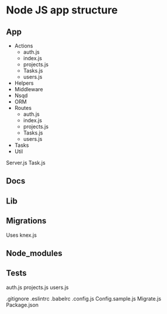# Node JS app structure

## App

- Actions
	- auth.js
	- index.js
	- projects.js
	- Tasks.js
	- users.js
- Helpers
- Middleware
- Nsqd
- ORM
- Routes
	- auth.js
	- index.js
	- projects.js
	- Tasks.js
	- users.js
- Tasks
- Util

Server.js
Task.js

## Docs

## Lib

## Migrations

Uses knex.js

## Node_modules

## Tests

auth.js
projects.js
users.js

.gitignore
.eslintrc
.babelrc
.config.js
Config.sample.js
Migrate.js
Package.json

